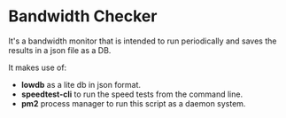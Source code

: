 # Bandwidth Checker
It's a bandwidth monitor that is intended to run periodically and saves the results in a json file as a DB.

It makes use of:
- **lowdb** as a lite db in json format.
- **speedtest-cli** to run the speed tests from the command line.
- **pm2** process manager to run this script as a daemon system.

 

